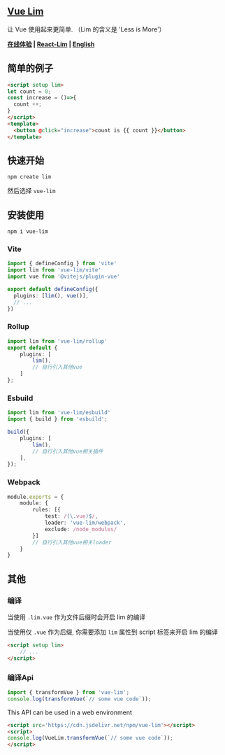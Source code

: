 <!--
 * @Author: chenzhongsheng
 * @Date: 2024-04-30 11:57:26
 * @Description: Coding something
-->
## [Vue Lim](https://github.com/lim-f/vue-lim)

让 Vue 使用起来更简单. （Lim 的含义是 'Less is More'）

**[在线体验](https://lim-f.github.io/playground) | [React-Lim](https://github.com/lim-f/react-lim) | [English](https://github.com/lim-f/vue-lim)**

## 简单的例子

```html
<script setup lim>
let count = 0;
const increase = ()=>{
  count ++;
}
</script>
<template>
  <button @click="increase">count is {{ count }}</button>
</template>
```

## 快速开始

```
npm create lim
```

然后选择 `vue-lim`

## 安装使用

```
npm i vue-lim
```

### Vite

```ts
import { defineConfig } from 'vite'
import lim from 'vue-lim/vite'
import vue from '@vitejs/plugin-vue'

export default defineConfig({
  plugins: [lim(), vue()],
  // ...
})
```

### Rollup

```ts
import lim from 'vue-lim/rollup'
export default {
    plugins: [
        lim(),
        // 自行引入其他vue
    ]
};
```

### Esbuild

```ts
import lim from 'vue-lim/esbuild'
import { build } from 'esbuild';

build({
    plugins: [
        lim(),
        // 自行引入其他vue相关插件
    ],
});
```

### Webpack

```ts
module.exports = {
    module: {
        rules: [{
            test: /(\.vue)$/,
            loader: 'vue-lim/webpack',
            exclude: /node_modules/
        }]
        // 自行引入其他vue相关loader
    }
}
```

## 其他

### 编译

当使用 `.lim.vue` 作为文件后缀时会开启 lim 的编译

当使用仅 `.vue` 作为后缀, 你需要添加 `lim` 属性到 script 标签来开启 lim 的编译

```html
<script setup lim>
    // ...
</script>
```

### 编译Api

```js
import { transformVue } from 'vue-lim';
console.log(transformVue(`// some vue code`));
```

This API can be used in a web environment

```html
<script src='https://cdn.jsdelivr.net/npm/vue-lim'></script>
<script>
console.log(VueLim.transformVue(`// some vue code`));
</script>
```



